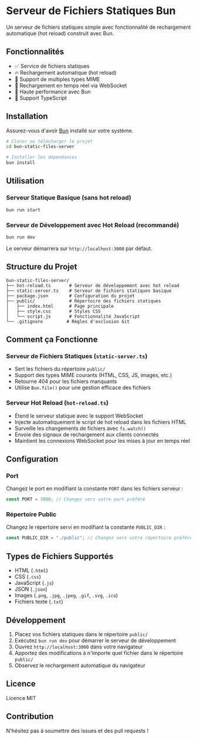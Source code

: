 # Serveur de Fichiers Statiques Bun

Un serveur de fichiers statiques simple avec fonctionnalité de rechargement automatique (hot reload) construit avec Bun.

## Fonctionnalités

- ✅ Service de fichiers statiques
- 🔥 Rechargement automatique (hot reload)
- 📁 Support de multiples types MIME
- 🔌 Rechargement en temps réel via WebSocket
- 🚀 Haute performance avec Bun
- 💫 Support TypeScript

## Installation

Assurez-vous d'avoir [Bun](https://bun.sh/) installé sur votre système.

```bash
# Cloner ou télécharger le projet
cd bun-static-files-server

# Installer les dépendances
bun install
```

## Utilisation

### Serveur Statique Basique (sans hot reload)

```bash
bun run start
```

### Serveur de Développement avec Hot Reload (recommandé)

```bash
bun run dev
```

Le serveur démarrera sur `http://localhost:3000` par défaut.

## Structure du Projet

```
bun-static-files-server/
├── hot-reload.ts       # Serveur de développement avec hot reload
├── static-server.ts    # Serveur de fichiers statiques basique
├── package.json        # Configuration du projet
├── public/             # Répertoire des fichiers statiques
│   ├── index.html      # Page principale
│   ├── style.css       # Styles CSS
│   └── script.js       # Fonctionnalité JavaScript
└── .gitignore         # Règles d'exclusion Git
```

## Comment ça Fonctionne

### Serveur de Fichiers Statiques (`static-server.ts`)
- Sert les fichiers du répertoire `public/`
- Support des types MIME courants (HTML, CSS, JS, images, etc.)
- Retourne 404 pour les fichiers manquants
- Utilise `Bun.file()` pour une gestion efficace des fichiers

### Serveur Hot Reload (`hot-reload.ts`)
- Étend le serveur statique avec le support WebSocket
- Injecte automatiquement le script de hot reload dans les fichiers HTML
- Surveille les changements de fichiers avec `fs.watch()`
- Envoie des signaux de rechargement aux clients connectés
- Maintient les connexions WebSocket pour les mises à jour en temps réel

## Configuration

### Port
Changez le port en modifiant la constante `PORT` dans les fichiers serveur :

```typescript
const PORT = 3000; // Changez vers votre port préféré
```

### Répertoire Public
Changez le répertoire servi en modifiant la constante `PUBLIC_DIR` :

```typescript
const PUBLIC_DIR = "./public"; // Changez vers votre répertoire préféré
```

## Types de Fichiers Supportés

- HTML (`.html`)
- CSS (`.css`)
- JavaScript (`.js`)
- JSON (`.json`)
- Images (`.png`, `.jpg`, `.jpeg`, `.gif`, `.svg`, `.ico`)
- Fichiers texte (`.txt`)

## Développement

1. Placez vos fichiers statiques dans le répertoire `public/`
2. Exécutez `bun run dev` pour démarrer le serveur de développement
3. Ouvrez `http://localhost:3000` dans votre navigateur
4. Apportez des modifications à n'importe quel fichier dans le répertoire `public/`
5. Observez le rechargement automatique du navigateur

## Licence

Licence MIT

## Contribution

N'hésitez pas à soumettre des issues et des pull requests !